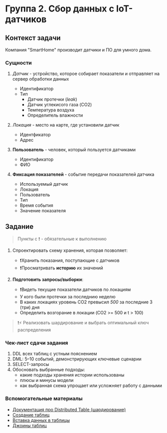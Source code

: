 # Группа 2. Сбор данных с IoT-датчиков

## Контекст задачи

Компания "SmartHome" производит датчики и ПО для умного дома.

### Сущности

1. *Датчик* - устройство, которое собирает показатели и отправляет на сервер обработки данных
    - Идентификатор
    - Тип
        - Датчик протечки (*leak*)
        - Датчик углекисого газа (CO2)
        - Температура воздуха
        - Определитель влажности

2. *Локация* - место на карте, где установили датчик
    - Идентфикатор
    - Адрес

3. **Пользователь** - человек, который пользуется датчиками
    - Идентификатор
    - ФИО

4. **Фиксация показателей** - событие передачи показателей датчика
    - Используемый датчик
    - Локация
    - Пользователь
    - Тип
    - Время события
    - Значение показателя

## Задание

> Пункты с ❗️ - обязательные к выполнению

1. Cпроектировать схему хранения, которая позволяет:
    - ❗️Хранить показания, поступающие с датчиков
    - ❗️Просматривать **историю** их значений

2. **Подготовить запросы/выборки**:  
    - ❗️Видеть текущие показатели датчиков по локациям
    - У кого были протечки за последнию неделю
    - В каких локациях уровень CO2 превысил *500* за последние 3 (три) дня
    - Определить возгорание в локации (CO2 >= 500 и t > 100)

> ❗️⚡️ Реализовать шардирование и выбрать оптимальный ключ распределения

### Чек-лист сдачи задания

1. DDL всех таблиц с устным пояснением  
2. DML: 5–10 событий, демонстрирующих ключевые сценарии  
3. SELECT-запросы
4. Обосновать выбранные подходы:
    - какие подходы хранения истории использованы  
    - плюсы и минусы модели  
    - как выбранная схема упрощает или усложняет работу с данными

### Вспомогательные материалы

- [Документация про Distributed Table (шардирование)](https://clickhouse.com/docs/ru/engines/table-engines/special/distributed)
- [Создание таблиц](https://clickhouse.com/docs/ru/sql-reference/statements/create/table)
- [Вставка данных в таблицы](https://clickhouse.com/docs/ru/sql-reference/statements/insert-into)
- [Джоины таблиц](https://clickhouse.com/docs/ru/sql-reference/statements/select/join)
